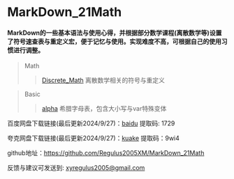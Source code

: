 # MarkDown_21Math
#### MarkDown的一些基本语法与使用心得，并根据部分数学课程(离散数学等)设置了符号速查表与重定义宏，便于记忆与使用。实现难度不高，可根据自己的使用习惯进行调整。
>Math
> >[Discrete_Math](Math\Discrete_Math.md) 离散数学相关的符号与重定义

>Basic
> >[alpha](Basic\alpha.md) 希腊字母表，包含大小写与var特殊变体
> >
百度网盘下载链接(最后更新2024/9/27)：[baidu](https://pan.baidu.com/s/1WG9Xp1D69wbdbN-ku3wLSQ?pwd=1729) 提取码: 1729

夸克网盘下载链接(最后更新2024/9/27)：[kuake](https://pan.quark.cn/s/561bee46ea4d) 提取码：9wi4

github地址：https://github.com/Regulus2005XM/MarkDown_21Math

反馈与建议可发送到: xyregulus2005@gmail.com
